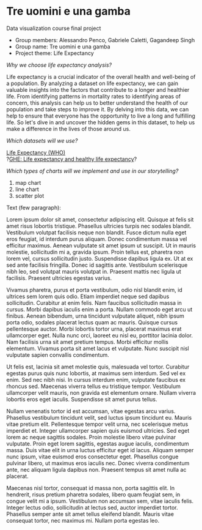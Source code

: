 # Tre uomini e una gamba
Data visualization course final project

- Group members: Alessandro Penco, Gabriele Caletti, Gagandeep Singh
- Group name: Tre uomini e una gamba
- Project theme: Life Expectancy


_Why we choose life expectancy analysis?_

Life expectancy is a crucial indicator of the overall health and well-being of a population. By analyzing a dataset on life expectancy, we can gain valuable insights into the factors that contribute to a longer and healthier life. From identifying patterns in mortality rates to identifying areas of concern, this analysis can help us to better understand the health of our population and take steps to improve it. By delving into this data, we can help to ensure that everyone has the opportunity to live a long and fulfilling life. So let's dive in and uncover the hidden gems in this dataset, to help us make a difference in the lives of those around us.

_Which datasets will we use?_

[Life Expectancy (WHO)]([url](https://www.kaggle.com/datasets/kumarajarshi/life-expectancy-who)) <br>
?[GHE: Life expectancy and healthy life expectancy]([url](https://www.who.int/data/gho/data/themes/mortality-and-global-health-estimates/ghe-life-expectancy-and-healthy-life-expectancy))?

_Which types of charts will we implement and use in our storytelling?_
1. map chart
2. line chart
3. scatter plot

Text (few paragraph):

Lorem ipsum dolor sit amet, consectetur adipiscing elit. Quisque at felis sit amet risus lobortis tristique. Phasellus ultricies turpis nec sodales blandit. Vestibulum volutpat facilisis neque non blandit. Fusce dictum nulla eget eros feugiat, id interdum purus aliquam. Donec condimentum massa vel efficitur maximus. Aenean vulputate sit amet ipsum ut suscipit. Ut in mauris molestie, sollicitudin mi a, gravida ipsum. Proin tellus est, pharetra non lorem vel, cursus sollicitudin justo. Suspendisse dapibus ligula ex. Ut at ex sed ante facilisis fringilla. Donec id sagittis ante. Vestibulum scelerisque nibh leo, sed volutpat mauris volutpat in. Praesent mattis nec ligula ut facilisis. Praesent ultricies egestas varius.

Vivamus pharetra, purus et porta vestibulum, odio nisl blandit enim, id ultrices sem lorem quis odio. Etiam imperdiet neque sed dapibus sollicitudin. Curabitur at enim felis. Nam faucibus sollicitudin massa in cursus. Morbi dapibus iaculis enim a porta. Nullam commodo eget arcu ut finibus. Aenean bibendum, urna tincidunt vulputate aliquet, nibh ipsum porta odio, sodales placerat lectus quam ac mauris. Quisque cursus pellentesque auctor. Morbi lobortis tortor urna, placerat maximus erat ullamcorper eget. Nulla nunc orci, laoreet eu nisl eu, porttitor lacinia dolor. Nam facilisis urna sit amet pretium tempus. Morbi efficitur mollis elementum. Vivamus porta sit amet lacus et vulputate. Nunc suscipit nisl vulputate sapien convallis condimentum.

Ut felis est, lacinia sit amet molestie quis, malesuada vel tortor. Curabitur egestas purus quis nunc lobortis, at maximus sem interdum. Sed vel ex enim. Sed nec nibh nisi. In cursus interdum enim, vulputate faucibus ex rhoncus sed. Maecenas viverra tellus eu tristique tempor. Vestibulum ullamcorper velit mauris, non gravida est elementum ornare. Nullam viverra lobortis eros eget iaculis. Suspendisse sit amet purus tellus.

Nullam venenatis tortor id est accumsan, vitae egestas arcu varius. Phasellus vestibulum tincidunt velit, sed luctus ipsum tincidunt eu. Mauris vitae pretium elit. Pellentesque tempor velit urna, nec scelerisque metus imperdiet et. Integer ullamcorper sapien quis euismod ultricies. Sed eget lorem ac neque sagittis sodales. Proin molestie libero vitae pulvinar vulputate. Proin eget lorem sagittis, egestas augue iaculis, condimentum massa. Duis vitae elit in urna luctus efficitur eget id lacus. Aliquam semper nunc ipsum, vitae euismod eros consectetur eget. Phasellus congue pulvinar libero, ut maximus eros iaculis nec. Donec viverra condimentum ante, nec aliquam ligula dapibus non. Praesent tempus sit amet nulla ac placerat.

Maecenas nisl tortor, consequat id massa non, porta sagittis elit. In hendrerit, risus pretium pharetra sodales, libero quam feugiat sem, in congue velit mi a ipsum. Vestibulum non accumsan sem, vitae iaculis felis. Integer lectus odio, sollicitudin at lectus sed, auctor imperdiet tortor. Phasellus semper ante sit amet tellus eleifend blandit. Mauris vitae consequat tortor, nec maximus mi. Nullam porta egestas leo.
